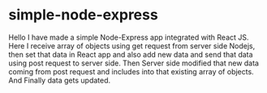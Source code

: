 # simple-node-express
Hello I have made a simple Node-Express app integrated with React JS. Here I receive array of objects using get request from server side Nodejs, then set that data in React app and also add new data and send that data using post request to server side. Then Server side modified that new data coming from post request and includes into that existing array of objects. And Finally data gets updated.
